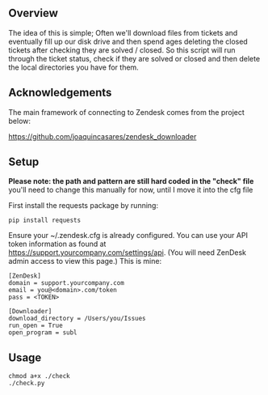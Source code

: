 Overview
--------

The idea of this is simple; Often we'll download files from tickets and eventually fill up our disk drive and then spend ages deleting the closed tickets after checking they are solved / closed. So this script will run through the ticket status, check if they are solved or closed and then delete the local directories you have for them.

Acknowledgements
----------------

The main framework of connecting to Zendesk comes from the project below:

https://github.com/joaquincasares/zendesk_downloader

Setup
-----

**Please note: the path and pattern are still hard coded in the "check" file** you'll need to change this manually for now, until I move it into the cfg file

First install the requests package by running:

    pip install requests

Ensure your ~/.zendesk.cfg is already configured.
You can use your API token information as found at https://support.yourcompany.com/settings/api.
(You will need ZenDesk admin access to view this page.)
This is mine:

    [ZenDesk]
    domain = support.yourcompany.com
    email = you@<domain>.com/token
    pass = <TOKEN>

    [Downloader]
    download_directory = /Users/you/Issues
    run_open = True
    open_program = subl


Usage
-----

    chmod a+x ./check
    ./check.py 


